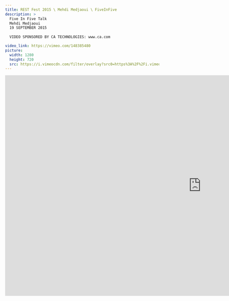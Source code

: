```yaml
---
title: REST Fest 2015 \ Mehdi Medjaoui \ FiveInFive
description: >
  Five In Five Talk
  Mehdi Medjaoui
  19 SEPTEMBER 2015
  
  VIDEO SPONSORED BY CA TECHNOLOGIES: www.ca.com

video_link: https://vimeo.com/148385480
picture:
  width: 1280
  height: 720
  src: https://i.vimeocdn.com/filter/overlay?src0=https%3A%2F%2Fi.vimeocdn.com%2Fvideo%2F547319200_1280x720.jpg&src1=http%3A%2F%2Ff.vimeocdn.com%2Fp%2Fimages%2Fcrawler_play.png
---
```

<iframe src="https://player.vimeo.com/video/148385480?title=0&byline=0&portrait=0&badge=0&autopause=0&player_id=0" width="1280" height="720" frameborder="0" title="REST Fest 2015 \ Mehdi Medjaoui \ FiveInFive" webkitallowfullscreen mozallowfullscreen allowfullscreen></iframe>